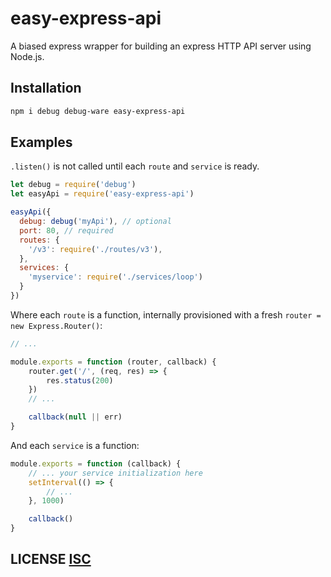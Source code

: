 # easy-express-api
A biased express wrapper for building an express HTTP API server using Node.js.


## Installation
``` bash
npm i debug debug-ware easy-express-api
```


## Examples
`.listen()` is not called until each `route` and `service` is ready.

``` javascript
let debug = require('debug')
let easyApi = require('easy-express-api')

easyApi({
  debug: debug('myApi'), // optional
  port: 80, // required
  routes: {
    '/v3': require('./routes/v3'),
  },
  services: {
    'myservice': require('./services/loop')
  }
})
```

Where each `route` is a function, internally provisioned with a fresh `router = new Express.Router()`:
``` js
// ...

module.exports = function (router, callback) {
	router.get('/', (req, res) => {
		res.status(200)
	})
	// ...

	callback(null || err)
}
```

And each `service` is a function:

``` js
module.exports = function (callback) {
	// ... your service initialization here
	setInterval(() => {
		// ...
	}, 1000)

	callback()
}
```


## LICENSE [ISC](LICENSE)
